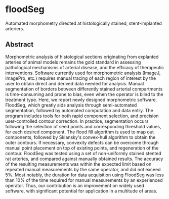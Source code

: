 # floodSeg
Automated morphometry directed at histologically stained, stent-implanted arteriers.

## Abstract
Morphometric analysis of histological sections originating from explanted arteries of animal models remains the gold standard in assessing pathological mechanisms of arterial disease, and the efficacy of therapeutic interventions. Software currently used for morphometric analysis (ImageJ, ImagePro, etc.) requires manual tracing of each region of interest by the user to obtain direct and derived data needed for analysis. Manual segmentation of borders between differently stained arterial compartments is time-consuming and prone to bias, even when the operator is blind to the treatment type. Here, we report newly designed morphometric software, FloodSeg, which greatly aids analysis through semi-automated segmentation, followed by automated computation and data entry. The program includes tools for both rapid component selection, and precision user-controlled contour correction. In practice, segmentation occurs following the selection of seed points and corresponding threshold values, for each desired component. The flood fill algorithm is used to map out components, followed by Sklansky's convex-hull algorithm to obtain the outer contours. If necessary, convexity defects can be overcome through manual point placement on top of existing points, and regeneration of the contour. FloodSeg was tested using a set of non-uniformly stained stented rat arteries, and compared against manually obtained results. The accuracy of the resulting measurements was within the expected limit based on repeated manual measurements by the same operator, and did not exceed 5%. Most notably, the duration for data acquisition using FloodSeg was less than 10% of the time required for manual measurements by an experienced operator. Thus, our contribution is an improvement on widely used software, with significant potential for application in a multitude of areas.
